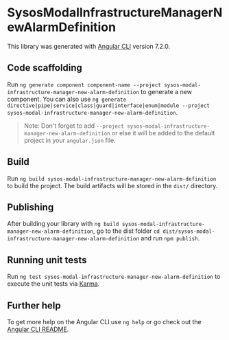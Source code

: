 # SysosModalInfrastructureManagerNewAlarmDefinition

This library was generated with [Angular CLI](https://github.com/angular/angular-cli) version 7.2.0.

## Code scaffolding

Run `ng generate component component-name --project sysos-modal-infrastructure-manager-new-alarm-definition` to generate a new component. You can also use `ng generate directive|pipe|service|class|guard|interface|enum|module --project sysos-modal-infrastructure-manager-new-alarm-definition`.
> Note: Don't forget to add `--project sysos-modal-infrastructure-manager-new-alarm-definition` or else it will be added to the default project in your `angular.json` file. 

## Build

Run `ng build sysos-modal-infrastructure-manager-new-alarm-definition` to build the project. The build artifacts will be stored in the `dist/` directory.

## Publishing

After building your library with `ng build sysos-modal-infrastructure-manager-new-alarm-definition`, go to the dist folder `cd dist/sysos-modal-infrastructure-manager-new-alarm-definition` and run `npm publish`.

## Running unit tests

Run `ng test sysos-modal-infrastructure-manager-new-alarm-definition` to execute the unit tests via [Karma](https://karma-runner.github.io).

## Further help

To get more help on the Angular CLI use `ng help` or go check out the [Angular CLI README](https://github.com/angular/angular-cli/blob/master/README.md).

